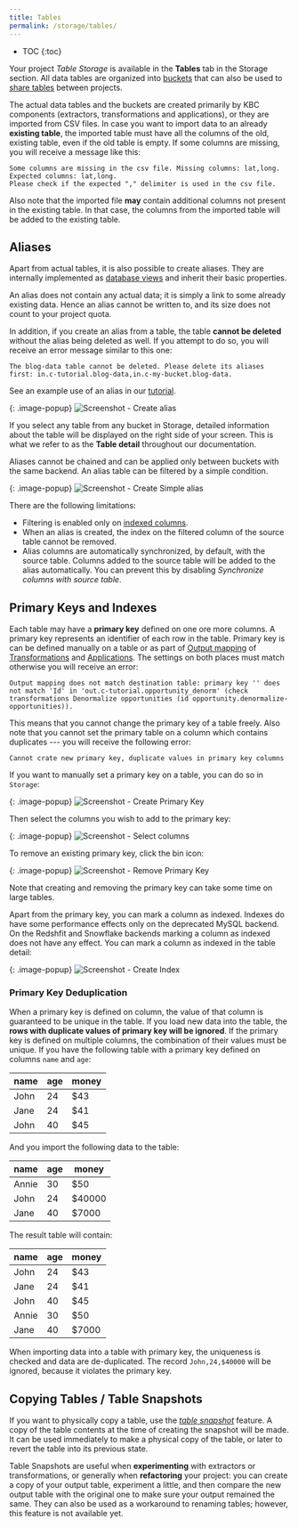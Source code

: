 ```yaml
---
title: Tables
permalink: /storage/tables/
---
```


* TOC
{:toc}

Your project *Table Storage* is available in the **Tables** tab in the Storage section. 
All data tables are organized into [buckets](/storage/buckets/) that can also be 
used to [share tables](/storage/buckets/sharing/) between projects.

The actual data tables and the buckets are created primarily by KBC components (extractors, transformations and applications),
or they are imported from CSV files. In case you want to import data to an already **existing table**,
the imported table must have all the columns of the old, existing table, even if the old table is empty.
If some columns are missing, you will receive a message like this:

    Some columns are missing in the csv file. Missing columns: lat,long. Expected columns: lat,long.
    Please check if the expected "," delimiter is used in the csv file.

Also note that the imported file **may** contain additional columns not present in the existing
table. In that case, the columns from the imported table will be added to the existing table.

## Aliases
Apart from actual tables, it is also possible to create aliases. They are internally implemented
as [database views](https://en.wikipedia.org/wiki/View_(SQL)) and inherit their basic properties.

An alias does not contain any actual data; it is simply a link to some already existing data.
Hence an alias cannot be written to, and its size does not count to your project quota.

In addition, if you create an alias from a table, the table **cannot be deleted** without the alias being deleted as well.
If you attempt to do so, you will receive an error message similar to this one:

    The blog-data table cannot be deleted. Please delete its aliases first: in.c-tutorial.blog-data,in.c-my-bucket.blog-data.

See an example use of an alias in our [tutorial](/tutorial/load/googledrive/#aftermath).

{: .image-popup}
![Screenshot - Create alias](/storage/tables/create-alias.png)

If you select any table from any bucket in Storage, detailed information about the table will be displayed on the right side of your screen.
This is what we refer to as the **Table detail** throughout our documentation.

Aliases cannot be chained and can be applied only between buckets with the same backend.
An alias table can be filtered by a simple condition.

{: .image-popup}
![Screenshot - Create Simple alias](/storage/tables/create-simple-alias.png)

There are the following limitations:

- Filtering is enabled only on [indexed columns](todo).
- When an alias is created, the index on the filtered column of the source table cannot be removed.
- Alias columns are automatically synchronized, by default, with the source table. Columns added to the source table will be added to the alias automatically.
You can prevent this by disabling *Synchronize columns with source table*.

## Primary Keys and Indexes
Each table may have a **primary key** defined on one ore more columns. A primary key represents an
identifier of each row in the table. Primary key is can be defined manually on a table or as part of 
[Output mapping](/manipulation/transformations/mappings/#output-mapping) of 
[Transformations](/manipulation/transformations/) and 
[Applications](/manipulation/applications/). The settings on both places must match otherwise you will receive an
error:

    Output mapping does not match destination table: primary key '' does not match 'Id' in 'out.c-tutorial.opportunity_denorm' (check transformations Denormalize opportunities (id opportunity.denormalize-opportunities)).

This means that you cannot change the primary key of a table freely. Also note that you cannot set the primary 
table on a column which contains duplicates --- you will receive the following error: 

    Cannot crate new primary key, duplicate values in primary key columns

If you want to manually set a primary key on a table, you can do so in `Storage`:

{: .image-popup}
![Screenshot - Create Primary Key](/storage/tables/create-primary-key-1.png)

Then select the columns you wish to add to the primary key:

{: .image-popup}
![Screenshot - Select columns](/storage/tables/create-primary-key-2.png)

To remove an existing primary key, click the bin icon:

{: .image-popup}
![Screenshot - Remove Primary Key](/storage/tables/remove-primary-key.png)

Note that creating and removing the primary key can take some time on large tables.

Apart from the primary key, you can mark a column as indexed. Indexes do have some performance effects only
on the deprecated MySQL backend. On the Redshfit and Snowflake backends marking a column as indexed does
not have any effect. You can mark a column as indexed in the table detail:

{: .image-popup}
![Screenshot - Create Index](/storage/tables/create-index.png)

### Primary Key Deduplication
When a primary key is defined on column, the value of that column is guaranteed to be unique in the table.
If you load new data into the table, the **rows with duplicate values of primary key will be ignored**. If the
primary key is defined on multiple columns, the combination of their values must be unique. If you have the 
following table with a primary key defined on columns `name` and `age`:

|name|age|money|
|---|---|---|
|John|24|$43|
|Jane|24|$41|
|John|40|$45|

And you import the following data to the table:

|name|age|money|
|---|---|---|
|Annie|30|$50|
|John|24|$40000|
|Jane|40|$7000|

The result table will contain:

|name|age|money|
|---|---|---|
|John|24|$43|
|Jane|24|$41|
|John|40|$45|
|Annie|30|$50|
|Jane|40|$7000|

When importing data into a table with primary key, the uniqueness is checked and data are de-duplicated. 
The record `John,24,$40000` will be ignored, because it violates the primary key.

## Copying Tables / Table Snapshots
If you want to physically copy a table, use the [*table snapshot*](/tutorial/management/#table-snapshots) feature.
A copy of the table contents at the time of creating the snapshot will be made.
It can be used immediately to make a physical copy of the table, or later to revert the table into its previous state.

Table Snapshots are useful when **experimenting** with extractors or transformations, or generally when **refactoring** your project:
you can create a copy of your output table, experiment a little, and then compare the new output table with the original one to make sure your output remained the same.
They can also be used as a workaround to renaming tables; however, this feature is not available yet.
